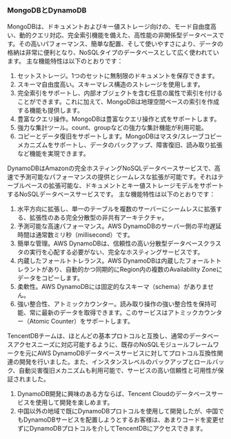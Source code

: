 ### MongoDBとDynamoDB
MongoDBは、ドキュメントおよびキー値ストレージ向けの、モード自由度高い、動的クエリ対応、完全索引機能を備えた、高性能の非関係型データベースです。その高いパフォーマンス、簡単な配置、そして使いやすさにより、データの格納は非常に便利となり、NoSQLタイプのデータベースとして広く使われています。
主な機能特性は以下のとおりです：
1. セットストレージ。1つのセットに無制限のドキュメントを保存できます。
2. スキーマ自由度高い。スキーマレス構造のストレージを使用します。
3. 完全索引をサポートし、内部オブジェクトを含む任意の属性で索引を付けることができます。これに加えて、MongoDBは地理空間ベースの索引を作成する機能も提供します。
4. 豊富なクエリ操作。MongoDBは豊富なクエリ操作と式をサポートします。
5. 強力な集計ツール。count、groupなどの強力な集計機能が利用可能。
6. コピーとデータ復旧をサポートします。MongoDBはマスタ/スレーブコピーメカニズムをサポートし、データのバックアップ、障害復旧、読み取り拡張など機能を実現できます。

DynamoDBはAmazonの完全ホスティングNoSQLデータベースサービスで、高速で予測可能なパフォーマンスの提供とシームレスな拡張が可能です。それはテーブルベースの拡張可能な、ドキュメントとキー値ストレージモデルをサポートするNoSQLデータベースサービスです。
主な機能特性は以下のとおりです：
1. 水平方向に拡張し、単一のテーブルを複数のサーバーにシームレスに拡張する、拡張性のある完全分散型の非共有アーキテクチャ。
2. 予測可能な高速パフォーマンス。AWS DynamoDBのサーバー側の平均遅延時間は通常数ミリ秒（millisecond）です。
3. 簡単な管理。AWS DynamoDBは、信頼性の高い分散型データベースクラスタの実行を心配する必要がない、完全なホスティングサービスです。
4. 内蔵したフォールトトレランス。AWS DynamoDBは内蔵したフォールトトレラントがあり、自動的かつ同期的にRegion内の複数のAvailability Zoneにデータをコピーします。
5. 柔軟性。AWS DynamoDBには固定的なスキーマ（schema）がありません。
6. 強い整合性、アトミックカウンター。読み取り操作の強い整合性を保持可能、常に最新のデータを取得できます。このサービスはアトミックカウンター（Atomic Counter）をサポートします。

TencentDBチームは、ほとんどの基本プロトコルと互換し、通常のデータベースアクセスニーズに対応可能するように、既存のNoSQLモジュールフレームワークを元にAWS DynamoDBデータベースサービスに対してプロトコル互換性関連の開発を行いました。また、インスタンスレベルのバックアップとロールバック、自動災害復旧メカニズムも利用可能で、サービスの高い信頼性と可用性が保証されました。
1. DynamoDB開発に興味のある方ならば、Tencent Cloudのデータベースサービスを使用して開発を楽しめます。
2. 中国以外の地域で既にDynamoDBプロトコルを使用して開発したが、中国でもDynamoDBサービスを配置しようとするお客様は、あまりコードを変更せずにDynamoDBプロトコルを介してTencentDBにアクセスできます。

